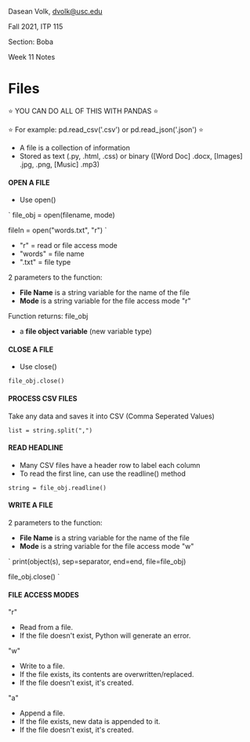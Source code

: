 Dasean Volk, dvolk@usc.edu

Fall 2021, ITP 115

Section: Boba

Week 11 Notes

# Files

:star: YOU CAN DO ALL OF THIS WITH PANDAS :star:

:star: For example: pd.read_csv('.csv') or pd.read_json('.json') :star:

* A file is a collection of information
* Stored as text (.py, .html, .css) or binary ([Word Doc] .docx, [Images] .jpg, .png, [Music] .mp3)

#### OPEN A FILE
* Use open()

`
file_obj = open(filename, mode)

fileIn = open("words.txt", "r")
`
* "r" = read or file access mode
* "words" = file name
* ".txt" = file type

 2 parameters to the function:
* **File Name** is a string variable for the name of the file
* **Mode** is a string variable for the file access mode "r"

Function returns: file_obj
* a **file object variable** (new variable type)

#### **CLOSE** A FILE
* Use close()

`
file_obj.close()
`
#### PROCESS CSV FILES

Take any data and saves it into CSV (Comma Seperated Values)

`
list = string.split(",")
`




#### **READ** HEADLINE

* Many CSV files have a header row to label each column
* To read the first line, can use the readline() method

`
string = file_obj.readline()
`

#### **WRITE** A FILE

2 parameters to the function:
* **File Name** is a string variable for the name of the file
* **Mode** is a string variable for the file access mode "w"

`
print(object(s), sep=separator, end=end, file=file_obj)

file_obj.close()
`
#### FILE ACCESS MODES
"r" 

* Read from a file.
* If the file doesn't exist, Python will generate an error.

"w"

* Write to a file.
* If the file exists, its contents are overwritten/replaced.
* If the file doesn't exist, it's created.

"a"

* Append a file.
* If the file exists, new data is appended to it.
* If the file doesn't exist, it's created.



